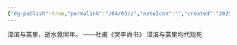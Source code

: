 ```yaml
---
{"dg-publish":true,"permalink":"/04/03//","noteIcon":"","created":"2025-01-31T00:35","updated":"2025-07-01T20:59"}
---
```


漳滨与蒿里，逝水竟同年。
——杜甫《哭李尚书》
漳滨与蒿里均代指死